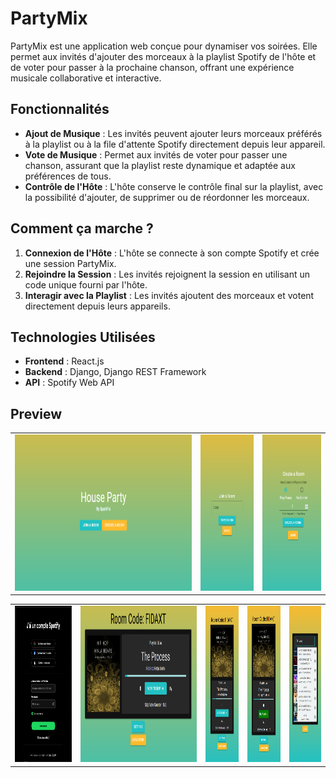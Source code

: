 # PartyMix

PartyMix est une application web conçue pour dynamiser vos soirées. Elle permet aux invités d'ajouter des morceaux à la playlist Spotify de l'hôte et de voter pour passer à la prochaine chanson, offrant une expérience musicale collaborative et interactive.

## Fonctionnalités

- **Ajout de Musique** : Les invités peuvent ajouter leurs morceaux préférés à la playlist ou à la file d'attente Spotify directement depuis leur appareil.
- **Vote de Musique** : Permet aux invités de voter pour passer une chanson, assurant que la playlist reste dynamique et adaptée aux préférences de tous.
- **Contrôle de l'Hôte** : L'hôte conserve le contrôle final sur la playlist, avec la possibilité d'ajouter, de supprimer ou de réordonner les morceaux.

## Comment ça marche ?

1. **Connexion de l'Hôte** : L'hôte se connecte à son compte Spotify et crée une session PartyMix.
2. **Rejoindre la Session** : Les invités rejoignent la session en utilisant un code unique fourni par l'hôte.
3. **Interagir avec la Playlist** : Les invités ajoutent des morceaux et votent directement depuis leurs appareils.

## Technologies Utilisées

- **Frontend** : React.js
- **Backend** : Django, Django REST Framework
- **API** : Spotify Web API

## Preview

<table>
  <tr>
    <td>
      <img src="img_github/HomeScreen.PNG" width="auto" height="250" alt="Texte alternatif">
    </td>
    <td>
      <img src="img_github/JoinRoom.PNG" width="auto" height="250" alt="Texte alternatif">
    </td>
    <td>
      <img src="img_github/Create.PNG" width="auto" height="250" alt="Texte alternatif">
    </td>

  </tr>
</table>
<table>
    <td>
      <img src="img_github/ConnexionSpotify.PNG" width="auto" height="250" alt="Texte alternatif">
    </td>
    <td>
      <img src="img_github/RoomComputer.PNG" width="auto" height="250" alt="Texte alternatif">
    </td>
    <td>
      <img src="img_github/RoomMobile.PNG" width="auto" height="250" alt="Texte alternatif">
    </td>
    <td>
      <img src="img_github/RoomMobileVoted.PNG" width="auto" height="250" alt="Texte alternatif">
    </td>
    <td>
      <img src="img_github/MusicSearch.PNG" width="auto" height="250" alt="Texte alternatif">
    </td>
</table>
